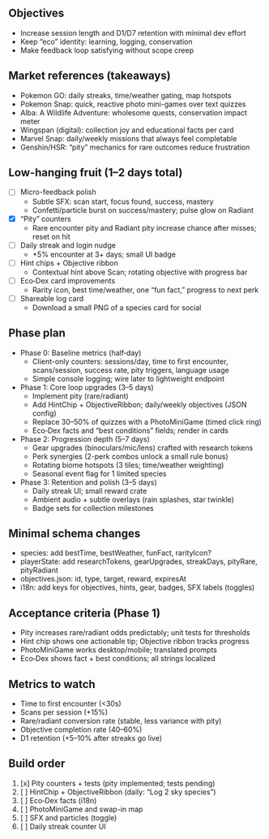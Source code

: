 ## Objectives
- Increase session length and D1/D7 retention with minimal dev effort
- Keep “eco” identity: learning, logging, conservation
- Make feedback loop satisfying without scope creep

## Market references (takeaways)
- Pokemon GO: daily streaks, time/weather gating, map hotspots
- Pokemon Snap: quick, reactive photo mini-games over text quizzes
- Alba: A Wildlife Adventure: wholesome quests, conservation impact meter
- Wingspan (digital): collection joy and educational facts per card
- Marvel Snap: daily/weekly missions that always feel completable
- Genshin/HSR: “pity” mechanics for rare outcomes reduce frustration

## Low-hanging fruit (1–2 days total)
- [ ] Micro-feedback polish
  - Subtle SFX: scan start, focus found, success, mastery
  - Confetti/particle burst on success/mastery; pulse glow on Radiant
- [x] “Pity” counters
  - Rare encounter pity and Radiant pity increase chance after misses; reset on hit
- [ ] Daily streak and login nudge
  - +5% encounter at 3+ days; small UI badge
- [ ] Hint chips + Objective ribbon
  - Contextual hint above Scan; rotating objective with progress bar
- [ ] Eco‑Dex card improvements
  - Rarity icon, best time/weather, one “fun fact,” progress to next perk
- [ ] Shareable log card
  - Download a small PNG of a species card for social

## Phase plan
- Phase 0: Baseline metrics (half‑day)
  - Client-only counters: sessions/day, time to first encounter, scans/session, success rate, pity triggers, language usage
  - Simple console logging; wire later to lightweight endpoint
- Phase 1: Core loop upgrades (3–5 days)
  - Implement pity (rare/radiant)
  - Add HintChip + ObjectiveRibbon; daily/weekly objectives (JSON config)
  - Replace 30–50% of quizzes with a PhotoMiniGame (timed click ring)
  - Eco‑Dex facts and “best conditions” fields; render in cards
- Phase 2: Progression depth (5–7 days)
  - Gear upgrades (binoculars/mic/lens) crafted with research tokens
  - Perk synergies (2-perk combos unlock a small rule bonus)
  - Rotating biome hotspots (3 tiles; time/weather weighting)
  - Seasonal event flag for 1 limited species
- Phase 3: Retention and polish (3–5 days)
  - Daily streak UI; small reward crate
  - Ambient audio + subtle overlays (rain splashes, star twinkle)
  - Badge sets for collection milestones

## Minimal schema changes
- species: add bestTime, bestWeather, funFact, rarityIcon?
- playerState: add researchTokens, gearUpgrades, streakDays, pityRare, pityRadiant
- objectives.json: id, type, target, reward, expiresAt
- i18n: add keys for objectives, hints, gear, badges, SFX labels (toggles)

## Acceptance criteria (Phase 1)
- Pity increases rare/radiant odds predictably; unit tests for thresholds
- Hint chip shows one actionable tip; Objective ribbon tracks progress
- PhotoMiniGame works desktop/mobile; translated prompts
- Eco‑Dex shows fact + best conditions; all strings localized

## Metrics to watch
- Time to first encounter (<30s)
- Scans per session (+15%)
- Rare/radiant conversion rate (stable, less variance with pity)
- Objective completion rate (40–60%)
- D1 retention (+5–10% after streaks go live)

## Build order
1. [x] Pity counters + tests (pity implemented; tests pending)
2. [ ] HintChip + ObjectiveRibbon (daily: “Log 2 sky species”)
3. [ ] Eco‑Dex facts (i18n)
4. [ ] PhotoMiniGame and swap-in map
5. [ ] SFX and particles (toggle)
6. [ ] Daily streak counter UI
